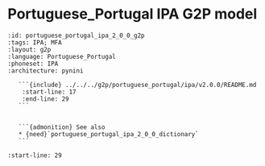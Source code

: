 
# Portuguese_Portugal IPA G2P model

``````{g2p} Portuguese_Portugal IPA G2P model
:id: portuguese_portugal_ipa_2_0_0_g2p
:tags: IPA; MFA
:layout: g2p
:language: Portuguese_Portugal
:phoneset: IPA
:architecture: pynini

   ```{include} ../../../g2p/portuguese_portugal/ipa/v2.0.0/README.md
    :start-line: 17
    :end-line: 29
   ```


   ```{admonition} See also
   * {need}`portuguese_portugal_ipa_2_0_0_dictionary`
   ```
``````

```{include} ../../../g2p/portuguese_portugal/ipa/v2.0.0/README.md
:start-line: 29
```
